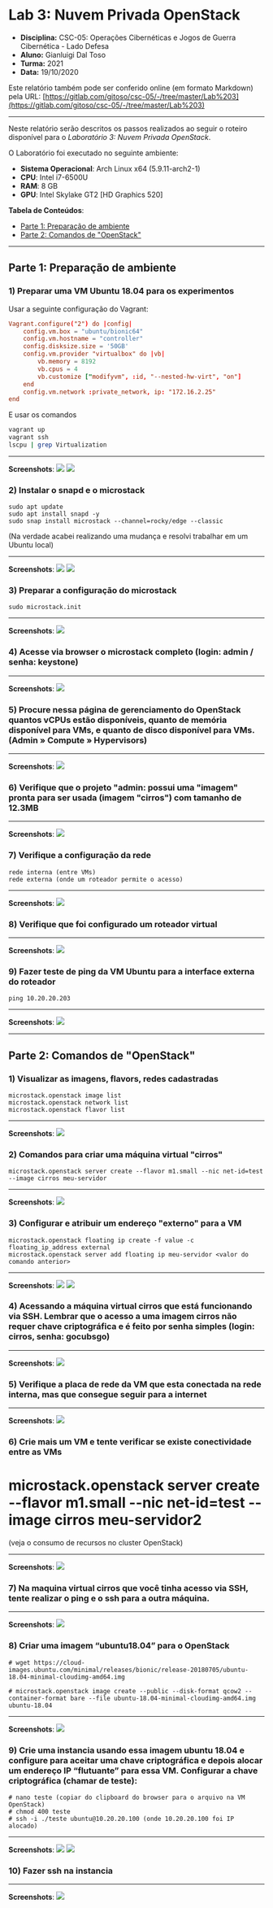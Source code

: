# Lab 3: Nuvem Privada OpenStack

- **Disciplina:** CSC-05: Operações Cibernéticas e Jogos de Guerra Cibernética - Lado Defesa
- **Aluno:** Gianluigi Dal Toso
- **Turma:** 2021
- **Data:** 19/10/2020

Este relatório também pode ser conferido online (em formato Markdown) pela URL: [https://gitlab.com/gitoso/csc-05/-/tree/master/Lab%203](https://gitlab.com/gitoso/csc-05/-/tree/master/Lab%203)

---

Neste relatório serão descritos os passos realizados ao seguir o roteiro disponível para o _Laboratório 3: Nuvem Privada OpenStack_.

<!-- A execução do laboratório foi gravada no formato _asciinema_ (gravação do terminal, sem intervalo entre comandos). Para cada subseção à seguir, serão disponibilizados os links referentes as gravações. -->

O Laboratório foi executado no seguinte ambiente:
- **Sistema Operacional**: Arch Linux x64 (5.9.11-arch2-1)
- **CPU**: Intel i7-6500U
- **RAM**: 8 GB
- **GPU**: Intel Skylake GT2 [HD Graphics 520]


**Tabela de Conteúdos**:

<!-- vscode-markdown-toc -->
* [Parte 1: Preparação de ambiente](#Parte1:Preparaodeambiente)
* [Parte 2: Comandos de "OpenStack"](#Parte2:ComandosdeOpenStack)

<!-- vscode-markdown-toc-config
	numbering=false
	autoSave=true
	/vscode-markdown-toc-config -->
<!-- /vscode-markdown-toc -->

---

## <a name='Parte1:Preparaodeambiente'></a>Parte 1: Preparação de ambiente


### <a name='PrepararumaVMUbuntu18.04paraosexperimentos'></a>1) Preparar uma VM Ubuntu 18.04 para os experimentos

Usar a seguinte configuração do Vagrant:
```conf
Vagrant.configure("2") do |config|
    config.vm.box = "ubuntu/bionic64"
    config.vm.hostname = "controller"
    config.disksize.size = '50GB'
    config.vm.provider "virtualbox" do |vb|
        vb.memory = 8192
        vb.cpus = 4
        vb.customize ["modifyvm", :id, "--nested-hw-virt", "on"]
    end
    config.vm.network :private_network, ip: "172.16.2.25"
end
```

E usar os comandos
```bash
vagrant up
vagrant ssh
lscpu | grep Virtualization
```

---
**Screenshots**:
![](images/11a.png)
![](images/11b.png)

### <a name='Instalarosnapdeomicrostack'></a>2) Instalar o snapd e o microstack
```
sudo apt update
sudo apt install snapd -y
sudo snap install microstack --channel=rocky/edge --classic
```

(Na verdade acabei realizando uma mudança e resolvi trabalhar em um Ubuntu local)

---
**Screenshots**:
![](images/12a.png)
![](images/12b.png)

### <a name='Prepararaconfiguraodomicrostack'></a>3) Preparar a configuração do microstack
```
sudo microstack.init
```

---
**Screenshots**:
![](images/13a.png)

### <a name='Acesseviabrowseromicrostackcompletologin:adminsenha:keystone'></a>4) Acesse via browser o microstack completo (login: admin / senha: keystone)

---
**Screenshots**:
![](images/14a.png)

### <a name='ProcurenessapginadegerenciamentodoOpenStackquantosvCPUsestodisponveisquantodememriadisponvelparaVMsequantodediscodisponvelparaVMs.AdminComputeHypervisors'></a>5) Procure nessa página de gerenciamento do OpenStack quantos vCPUs estão disponíveis, quanto de memória disponível para VMs, e quanto de disco disponível para VMs. (Admin » Compute » Hypervisors)

---
**Screenshots**:
![](images/15a.png)


### <a name='Verifiquequeoprojetoadmin:possuiumaimagemprontaparaserusadaimagemcirroscomtamanhode12.3MB'></a>6) Verifique que o projeto "admin: possui uma "imagem" pronta para ser usada (imagem "cirros") com tamanho de 12.3MB

---
**Screenshots**:
![](images/16a.png)


### <a name='Verifiqueaconfiguraodarede'></a>7) Verifique a configuração da rede

```
rede interna (entre VMs)
rede externa (onde um roteador permite o acesso)
```

---
**Screenshots**:
![](images/17a.png)

### <a name='Verifiquequefoiconfiguradoumroteadorvirtual'></a>8) Verifique que foi configurado um roteador virtual

---
**Screenshots**:
![](images/18a.png)

### <a name='FazertestedepingdaVMUbuntuparaainterfaceexternadoroteador'></a>9) Fazer teste de ping da VM Ubuntu para a interface externa do roteador

```
ping 10.20.20.203
```

---
**Screenshots**:
![](images/19a.png)


---
## <a name='Parte2:ComandosdeOpenStack'></a>Parte 2: Comandos de "OpenStack"

### <a name='Visualizarasimagensflavorsredescadastradas'></a>1) Visualizar as imagens, flavors, redes cadastradas
```
microstack.openstack image list
microstack.openstack network list
microstack.openstack flavor list
```

---
**Screenshots**:
![](images/21a.png)


### <a name='Comandosparacriarumamquinavirtualcirros'></a>2) Comandos para criar uma máquina virtual "cirros"
```
microstack.openstack server create --flavor m1.small --nic net-id=test --image cirros meu-servidor
```

---
**Screenshots**:
![](images/22a.png)


### <a name='ConfigurareatribuirumendereoexternoparaaVM'></a>3) Configurar e atribuir um endereço "externo" para a VM

```
microstack.openstack floating ip create -f value -c floating_ip_address external
microstack.openstack server add floating ip meu-servidor <valor do comando anterior>
```

---
**Screenshots**:
![](images/23a.png)
![](images/23b.png)


### <a name='AcessandoamquinavirtualcirrosqueestfuncionandoviaSSH.Lembrarqueoacessoaumaimagemcirrosnorequerchavecriptogrficaefeitoporsenhasimpleslogin:cirrossenha:gocubsgo'></a>4) Acessando a máquina virtual cirros que está funcionando via SSH. Lembrar que o acesso a uma imagem cirros não requer chave criptográfica e é feito por senha simples (login: cirros, senha: gocubsgo)

---
**Screenshots**:
![](images/24a.png)


### <a name='VerifiqueaplacaderededaVMqueestaconectadanaredeinternamasqueconsegueseguirparaainternet'></a>5) Verifique a placa de rede da VM que esta conectada na rede interna, mas que consegue seguir para a internet

---
**Screenshots**:
![](images/25a.png)


### <a name='CriemaisumVMetenteverificarseexisteconectividadeentreasVMs'></a>6) Crie mais um VM e tente verificar se existe conectividade entre as VMs
# microstack.openstack server create --flavor m1.small --nic net-id=test -- image cirros meu-servidor2
(veja o consumo de recursos no cluster OpenStack)

---
**Screenshots**:
![](images/26a.png)

### <a name='NamaquinavirtualcirrosquevoctinhaacessoviaSSHtenterealizaropingeosshparaaoutramquina.'></a>7) Na maquina virtual cirros que você tinha acesso via SSH, tente realizar o ping e o ssh para a outra máquina.

---
**Screenshots**:
![](images/27a.png)

### <a name='Criarumaimagemubuntu18.04paraoOpenStack'></a>8) Criar uma imagem “ubuntu18.04” para o OpenStack

```
# wget https://cloud-images.ubuntu.com/minimal/releases/bionic/release-20180705/ubuntu-18.04-minimal-cloudimg-amd64.img

# microstack.openstack image create --public --disk-format qcow2 --container-format bare --file ubuntu-18.04-minimal-cloudimg-amd64.img ubuntu-18.04
```

---
**Screenshots**:
![](images/28a.png)


### <a name='Crieumainstanciausandoessaimagemubuntu18.04econfigureparaaceitarumachavecriptogrficaedepoisalocarumendereoIPflutuanteparaessaVM.Configurarachavecriptogrficachamardeteste:'></a>9) Crie uma instancia usando essa imagem ubuntu 18.04 e configure para aceitar uma chave criptográfica e depois alocar um endereço IP “flutuante” para essa VM. Configurar a chave criptográfica (chamar de teste):

```
# nano teste (copiar do clipboard do browser para o arquivo na VM OpenStack)
# chmod 400 teste
# ssh -i ./teste ubuntu@10.20.20.100 (onde 10.20.20.100 foi IP alocado)
```

---
**Screenshots**:
![](images/29a.png)
![](images/29b.png)


### <a name='Fazersshnainstancia'></a>10) Fazer ssh na instancia

---
**Screenshots**:
![](images/210a.png)